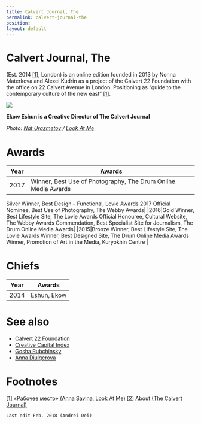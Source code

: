 ```yaml
---
title: Calvert Journal, The
permalink: calvert-journal-the
position:
layout: default
---
```


# Calvert Journal, The

(Est. 2014 <span id="a1">[\[1\]](#f1)</span>, London) is an online edition founded in 2013 by Nonna Materkova and Alexei Kudrin as a project of the Calvert 22 Foundation with the office on 22 Calvert Avenue in London. Positioning as “guide to the contemporary culture of the new east” <span id="a1">[\[1\]](#f1)</span>.

![](http://lamcdn.net/lookatme.ru/post_image-image/MRjh7KK-5OGlrnyiTSpr9g-wide.jpg)

**Ekow Eshun is a Creative Director of The Calvert Journal**

*Photo: [Nat Urazmetov](urazmetov-nat) / [Look At Me](http://www.lookatme.ru/mag/archive/experience-other/190361-calvert-journal)*

# Awards

|Year|Awards|
|----|---------|
|2017|Winner, Best Use of Photography, The Drum Online Media Awards
Silver Winner, Best Design – Functional, Lovie Awards 2017
Official Nominee, Best Use of Photography, The Webby Awards|
|2016|Gold Winner, Best Lifestyle Site, The Lovie Awards
Official Honouree, Cultural Website, The Webby Awards
Commendation, Best Specialist Site for Journalism, The Drum Online Media Awards|
|2015|Bronze Winner, Best Lifestyle Site, The Lovie Awards
Winner, Best Designed Site, The Drum Online Media Awards
Winner, Promotion of Art in the Media, Kuryokhin Centre |

# Chiefs

|Year|Awards|
|----|----|
|2014|Eshun, Ekow|

# See also

- [Calvert 22 Foundation](calvert-22-foundation)
- [Creative Capital Index](creative-capital-index)
- [Gosha Rubchinsky](gosha-rubchinsky)
- [Anna Diulgerova](diulgerova-anna)

# Footnotes


[[1]](#a1) <span id="f1"></span> [«Рабочее место» (Anna Savina, Look At Me)](http://www.calvertjournal.com/about)
[[2]](#a1) <span id="f2"></span> [About (The Calvert Journal)](http://www.calvertjournal.com/about)



`Last edit Feb. 2018 (Andrei Dei)`
